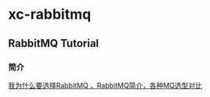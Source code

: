 # xc-rabbitmq

## RabbitMQ Tutorial

### 简介
[我为什么要选择RabbitMQ ，RabbitMQ简介，各种MQ选型对比](https://www.sojson.com/blog/48.html)
